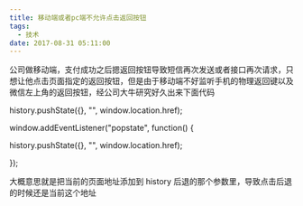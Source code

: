 ```yaml
---
title: 移动端或者pc端不允许点击返回按钮
tags:
  - 技术
date: 2017-08-31 05:11:00
---
```


公司做移动端，支付成功之后摁返回按钮导致短信再次发送或者接口再次请求，只想让他点击页面指定的返回按钮，但是由于移动端不好监听手机的物理返回键以及微信左上角的返回按钮，经公司大牛研究好久出来下面代码

history.pushState({}, "", window.location.href);

window.addEventListener("popstate", function() {

history.pushState({}, "", window.location.href);

});

大概意思就是把当前的页面地址添加到 history 后退的那个参数里，导致点击后退的时候还是当前这个地址
